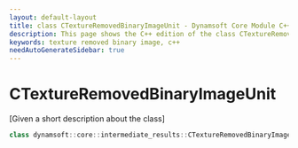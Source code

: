 ```yaml
---
layout: default-layout
title: class CTextureRemovedBinaryImageUnit - Dynamsoft Core Module C++ Edition API Reference
description: This page shows the C++ edition of the class CTextureRemovedBinaryImageUnit in Dynamsoft Core Module.
keywords: texture removed binary image, c++
needAutoGenerateSidebar: true
---
```


# CTextureRemovedBinaryImageUnit

[Given a short description about the class]

```cpp
class dynamsoft::core::intermediate_results::CTextureRemovedBinaryImageUnit 
```
